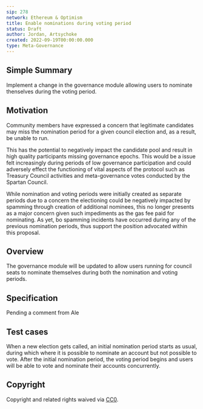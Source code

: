 ```yaml
---
sip: 278
network: Ethereum & Optimism
title: Enable nominations during voting period
status: Draft
author: Jordan, Artsychoke
created: 2022-09-19T00:00:00.000
type: Meta-Governance
---
```


## Simple Summary

Implement a change in the governance module allowing users to nominate thenselves during the voting period.

## Motivation

Community members have expressed a concern that legitimate candidates may miss the nomination period for a given council election and, as a result, be unable to run. 

This has the potential to negatively impact the candidate pool and result in high quality participants missing governance epochs. This would be a issue felt increasingly during periods of low governance participation and could adversely effect the functioning of vital aspects of the protocol such as Treasury Council activities and meta-governance votes conducted by the Spartan Council.

While nomination and voting periods were initially created as separate periods due to a concern the electioning could be negatively impacted by spamming through creation of additional nominees, this no longer presents as a major concern given such impediments as the gas fee paid for nominating. As yet, bo spamming incidents have occurred during any of the previous nomination periods, thus support the position advocated within this proposal.  

## Overview

The governance module will be updated to allow users running for council seats to nominate themselves during both the nomination and voting periods. 

## Specification

Pending a comment from Ale

## Test cases

When a new election gets called, an initial nomination period starts as usual, during which where it is possible to nominate an account but not possible to vote. After the initial nomination period, the voting period begins and users will be able to vote and nominate their accounts concurrently.

## Copyright

Copyright and related rights waived via [CC0](https://creativecommons.org/publicdomain/zero/1.0/).
